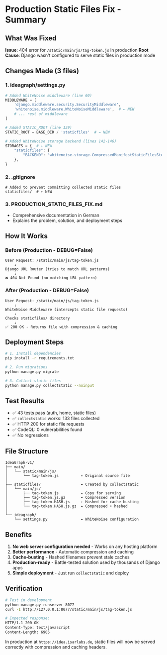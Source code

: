 # Production Static Files Fix - Summary

## What Was Fixed

**Issue**: 404 error for `/static/main/js/tag-token.js` in production
**Root Cause**: Django wasn't configured to serve static files in production mode

## Changes Made (3 files)

### 1. ideagraph/settings.py
```python
# Added WhiteNoise middleware (line 60)
MIDDLEWARE = [
    'django.middleware.security.SecurityMiddleware',
    'whitenoise.middleware.WhiteNoiseMiddleware',  # ← NEW
    # ... rest of middleware
]

# Added STATIC_ROOT (line 139)
STATIC_ROOT = BASE_DIR / 'staticfiles'  # ← NEW

# Added WhiteNoise storage backend (lines 142-146)
STORAGES = {  # ← NEW
    "staticfiles": {
        "BACKEND": "whitenoise.storage.CompressedManifestStaticFilesStorage",
    },
}
```

### 2. .gitignore
```
# Added to prevent committing collected static files
staticfiles/  # ← NEW
```

### 3. PRODUCTION_STATIC_FILES_FIX.md
- Comprehensive documentation in German
- Explains the problem, solution, and deployment steps

## How It Works

### Before (Production - DEBUG=False)
```
User Request: /static/main/js/tag-token.js
    ↓
Django URL Router (tries to match URL patterns)
    ↓
❌ 404 Not Found (no matching URL pattern)
```

### After (Production - DEBUG=False)
```
User Request: /static/main/js/tag-token.js
    ↓
WhiteNoise Middleware (intercepts static file requests)
    ↓
Checks staticfiles/ directory
    ↓
✅ 200 OK - Returns file with compression & caching
```

## Deployment Steps

```bash
# 1. Install dependencies
pip install -r requirements.txt

# 2. Run migrations
python manage.py migrate

# 3. Collect static files
python manage.py collectstatic --noinput
```

## Test Results

- ✅ 43 tests pass (auth, home, static files)
- ✅ `collectstatic` works: 133 files collected
- ✅ HTTP 200 for static file requests
- ✅ CodeQL: 0 vulnerabilities found
- ✅ No regressions

## File Structure

```
IdeaGraph-v1/
├── main/
│   └── static/main/js/
│       └── tag-token.js          ← Original source file
│
├── staticfiles/                  ← Created by collectstatic
│   └── main/js/
│       ├── tag-token.js          ← Copy for serving
│       ├── tag-token.js.gz       ← Compressed version
│       ├── tag-token.HASH.js     ← Hashed for cache-busting
│       └── tag-token.HASH.js.gz  ← Compressed + hashed
│
└── ideagraph/
    └── settings.py               ← WhiteNoise configuration
```

## Benefits

1. **No web server configuration needed** - Works on any hosting platform
2. **Better performance** - Automatic compression and caching
3. **Cache-busting** - Hashed filenames prevent stale caches
4. **Production-ready** - Battle-tested solution used by thousands of Django apps
5. **Simple deployment** - Just run `collectstatic` and deploy

## Verification

```bash
# Test in development
python manage.py runserver 8077
curl -I http://127.0.0.1:8077/static/main/js/tag-token.js

# Expected response:
HTTP/1.1 200 OK
Content-Type: text/javascript
Content-Length: 6905
```

In production at `https://idea.isarlabs.de`, static files will now be served correctly with compression and caching headers.
